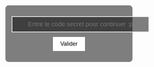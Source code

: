 <html lang="fr">
<head>
    <meta charset="UTF-8">
    <meta name="viewport" content="width=device-width, initial-scale=1.0">
    <title>La Bikouquête</title>
    <link href="https://fonts.googleapis.com/css2?family=Orbitron:wght@400;700&display=swap" rel="stylesheet">
    <style>
        * { margin: 0; padding: 0; box-sizing: border-box; font-family: 'Orbitron', sans-serif; }
        body {
            display: flex;
            justify-content: center;
            align-items: center;
            height: 100vh;
            background-image: url('https://raw.githubusercontent.com/bikoulove/La-Bikouquete/refs/heads/main/maxresdefault.jpg');
            background-size: cover;
            background-position: center;
            background-attachment: fixed;
        }
        .overlay {
            background: rgba(0, 0, 0, 0.5);
            padding: 20px;
            border-radius: 10px;
            text-align: center;
            color: white;
            animation: heartbeat 1s infinite alternate 2s;
            width: 100%;
        }
        input {
            display: block;
            width: 120%;
            padding: 12px;
            margin: 15px auto;
            text-align: center;
            border: 2px solid white;
            background: rgba(0, 0, 0, 0.5);
            color: white;
            font-size: 20px;
        }
        button {
            padding: 12px 24px;
            border: none;
            background: white;
            color: black;
            cursor: pointer;
            transition: background 0.3s;
            display: block;
            margin: 15px auto;
            font-size: 18px;
        }
        button:hover {
            background: gray;
        }
        @keyframes heartbeat {
            0% { transform: scale(1); }
            50% { transform: scale(1.1); background: rgba(0, 0, 0, 0.5); }
            100% { transform: scale(1); }
        }
    </style>
</head>
<body>
    <div class="overlay">
        <input type="text" id="code" placeholder="Entre le code secret pour continuer :p">
        <button onclick="verifierCode()">Valider</button>
        <p id="message" style="color: red; font-weight: bold;"></p>
    </div>
    <script>
        function verifierCode() {
            const codeSaisi = document.getElementById("code").value;
            if (codeSaisi === "Bikou42") {
                window.location.href = "page2.html";
            } else {
                document.getElementById("message").textContent = "Rééssaye !";
            }
        }
    </script>
</body>
</html>

